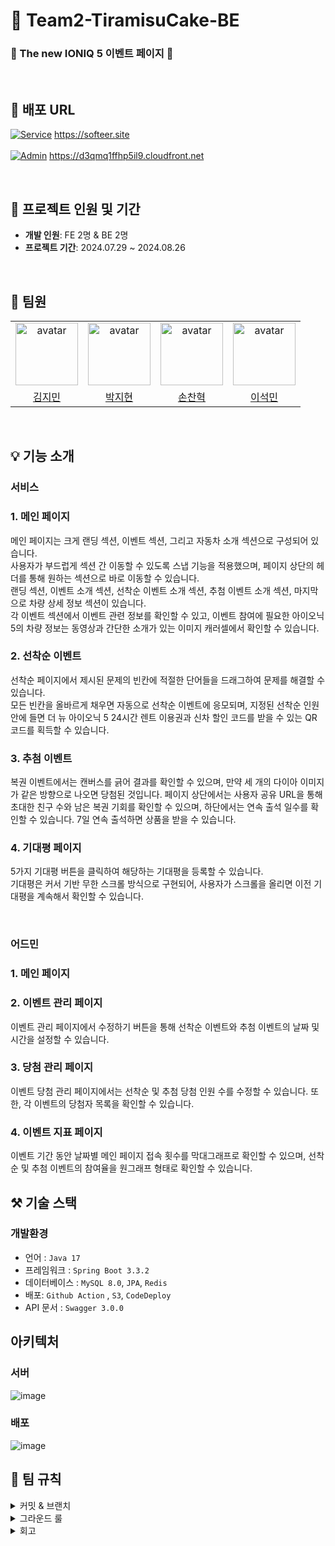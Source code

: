 # 🍰 Team2-TiramisuCake-BE
### 🚙 The new IONIQ 5 이벤트 페이지 🚙
<br />

## 🔗  배포 URL

[![Service](https://img.shields.io/badge/Service-55A7BA.svg?style=for-the-badge)](https://softeer.site/) https://softeer.site
<br/><br/>
[![Admin](https://img.shields.io/badge/Admin-C0C7C9.svg?style=for-the-badge)](https://d3qmq1ffhp5il9.cloudfront.net) https://d3qmq1ffhp5il9.cloudfront.net

<br />

## 🚀 프로젝트 인원 및 기간

- **개발 인원**: FE 2명 & BE 2명
- **프로젝트 기간**: 2024.07.29 ~ 2024.08.26
<br/>

## 👤 팀원
 <table align="center">
    <tr>
        <td align="center"><img alt="avatar" src="https://github.com/moana16.png" width="100"></td>
        <td align="center"><img alt="avatar" src="https://github.com/fairwheel3027148.png" width="100"></td>
        <td align="center"><img alt="avatar" src="https://github.com/hyeokson.png" width="100"></td>
        <td align="center"><img alt="avatar" src="https://github.com/DrRivaski.png" width="100"></td>
    </tr>
    <tr>
        <td align="center"><a href="https://github.com/jseo9732">김지민</a></td>
        <td align="center"><a href="https://github.com/fairwheel3027148">박지현</a></td>
        <td align="center"><a href="https://github.com/hyeokson">손찬혁</a></td>
        <td align="center"><a href="https://github.com/DrRivaski">이석민</a></td>
    </tr>
 </table>

 <br/>

## 💡 기능 소개

### 서비스

### 1. 메인 페이지
메인 페이지는 크게 랜딩 섹션, 이벤트 섹션, 그리고 자동차 소개 섹션으로 구성되어 있습니다.<br />
사용자가 부드럽게 섹션 간 이동할 수 있도록 스냅 기능을 적용했으며, 페이지 상단의 헤더를 통해 원하는 섹션으로 바로 이동할 수 있습니다. <br />
랜딩 섹션, 이벤트 소개 섹션, 선착순 이벤트 소개 섹션, 추첨 이벤트 소개 섹션, 마지막으로 차량 상세 정보 섹션이 있습니다.<br />
각 이벤트 섹션에서 이벤트 관련 정보를 확인할 수 있고, 이벤트 참여에 필요한 아이오닉 5의 차량 정보는 동영상과 간단한 소개가 있는 이미지 캐러셀에서 확인할 수 있습니다.

### 2. 선착순 이벤트
선착순 페이지에서 제시된 문제의 빈칸에 적절한 단어들을 드래그하여 문제를 해결할 수 있습니다.<br />
모든 빈칸을 올바르게 채우면 자동으로 선착순 이벤트에 응모되며, 지정된 선착순 인원 안에 들면 더 뉴 아이오닉 5 24시간 렌트 이용권과 신차 할인 코드를 받을 수 있는 QR 코드를 획득할 수 있습니다.
### 3. 추첨 이벤트
복권 이벤트에서는 캔버스를 긁어 결과를 확인할 수 있으며, 만약 세 개의 다이아 이미지가 같은 방향으로 나오면 당첨된 것입니다.
페이지 상단에서는 사용자 공유 URL을 통해 초대한 친구 수와 남은 복권 기회를 확인할 수 있으며, 하단에서는 연속 출석 일수를 확인할 수 있습니다. 7일 연속 출석하면 상품을 받을 수 있습니다.
### 4. 기대평 페이지
5가지 기대평 버튼을 클릭하여 해당하는 기대평을 등록할 수 있습니다.<br/>
기대평은 커서 기반 무한 스크롤 방식으로 구현되어, 사용자가 스크롤을 올리면 이전 기대평을 계속해서 확인할 수 있습니다.

<br/>

### 어드민

### 1. 메인 페이지

### 2. 이벤트 관리 페이지
이벤트 관리 페이지에서 수정하기 버튼을 통해 선착순 이벤트와 추첨 이벤트의 날짜 및 시간을 설정할 수 있습니다.

### 3. 당첨 관리 페이지
이벤트 당첨 관리 페이지에서는 선착순 및 추첨 당첨 인원 수를 수정할 수 있습니다. 또한, 각 이벤트의 당첨자 목록을 확인할 수 있습니다.

### 4. 이벤트 지표 페이지
이벤트 기간 동안 날짜별 메인 페이지 접속 횟수를 막대그래프로 확인할 수 있으며, 선착순 및 추첨 이벤트의 참여율을 원그래프 형태로 확인할 수 있습니다.
<br/>

## ⚒️ 기술 스택

### 개발환경
- 언어 : `Java 17`
- 프레임워크 : `Spring Boot 3.3.2`
- 데이터베이스 : `MySQL 8.0`, `JPA`, `Redis`
- 배포: `Github Action` , `S3`, `CodeDeploy`
- API 문서 : `Swagger 3.0.0`

## 아키텍처

### 서버
![image](https://github.com/user-attachments/assets/27d75bce-055f-4ba6-a093-2b9b8af75c3a)

### 배포
![image](https://github.com/user-attachments/assets/ae5c53bf-2507-43b6-971b-8dfb7d7effa0)

## 🙌 팀 규칙

<details>
    <summary>커밋 & 브랜치</summary>
    
# 커밋 컨벤션

```
// 예시

label: subject

- label은 issue label과 동일
- subject은 해당 커밋에 대한 내용을 잘 이해할 수 있게 요약 할 것
```

# 브랜치 전략

```jsx
     main
       |
       |
     develop
       |
       |--------------------------|
       |                          |
feat/issue_num          feat/issue_num

- feat - 새로운 기능 구현
- fix - 변경사항(변수, css 등)
- refactor - 구조 변경 ex) api 전후 데이터 불러오기 변경?
- Test - 테스트 코드

```

**master 브랜치**

- 배포 가능한 상태만을 관리하는 브랜치

**develop 브랜치**

- 다음에 배포할 것을 개발하는 브랜치
- 배포 후, 문제가 없으면 master 브랜치로 PR

**feature 브랜치**

- 새로운 기능을 추가할 때 사용하는 브랜치

**브랜치 전략 - [아래 참고]/issue number**

- feat - 새 기능
- fix - 변경사항(변수, css 등)
- refactor - 구조 변경 ex) api 전후 데이터 불러오기 변경?
- test - 테스트 코드
- chore - 환경 설정, 주석 제거, 이미지 파일 추가 등
    
</details>

<details>
    <summary>그라운드 룰</summary>
    
## 회의

- 매일 아침에 **`30분`** 스크럼
    - 개발 상황, 오류, 오늘 할 일
- 매일 오후 6시에 가능하면 PR 하기
- 회고 작성
    - 매일 오후 **`6시 30분`**
    - 알게된 점, 좋았던 점, 보완할 점

## 커뮤니케이션

- 매일 같이 밥먹기
    - 밥 먹을 때 일 얘기 하지 않기
- 회의 중에 서로 큰소리 내지 않기
- 반박 의견 내기 전에 좋은 의견이라고 먼저 칭찬하기
- 비난하지 말기
- 마음에 안드는게 있어도 좋은 말을 먼저하고 그 다음에 마음에 안드는 것을 말하기
- 리액션 잘해주기
- 반말하기
- 서로 인사 잘 하기
- 동의할 때 “그래”가 아니라 “좋아”라고 말하기
- 주말에 급한 사항이 아니면 Discord로 연락하지 말기(최대한 평일에 ~^^)
- 지각, 조퇴 시 미리 알려주기
</details>

<details>
    <summary>회고</summary>
    https://www.notion.so/bside/3f4a3606067143fbb54bd5e584afe762
</details>
